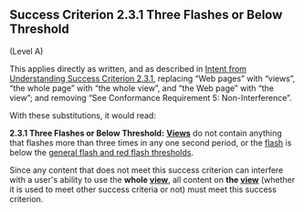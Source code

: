 ## Success Criterion 2.3.1 Three Flashes or Below Threshold

(Level A)

This applies directly as written, and as described in [Intent from Understanding Success Criterion 2.3.1](https://www.w3.org/WAI/WCAG22/Understanding/three-flashes-or-below-threshold#intent), replacing “Web pages” with “views”, “the whole page” with “the whole view”, and “the Web page” with “the view”; and removing “See Conformance Requirement 5: Non-Interference”.

With these substitutions, it would read:

**2.3.1 Three Flashes or Below Threshold:** **[Views](https://www.w3.org/TR/wcag-3.0/#dfn-views)** do not contain anything that flashes more than three times in any one second period, or the [flash](https://www.w3.org/TR/WCAG22/#dfn-flashes) is below the [general flash and red flash thresholds](https://www.w3.org/TR/wcag2ict-22/#dfn-general-flash-and-red-flash-thresholds).

<div class="note">

Since any content that does not meet this success criterion can interfere with a user's ability to use the **whole [view](https://www.w3.org/TR/wcag-3.0/#dfn-views)**, all content on **the [view](https://www.w3.org/TR/wcag-3.0/#dfn-views)** (whether it is used to meet other success criteria or not) must meet this success criterion.

</div>